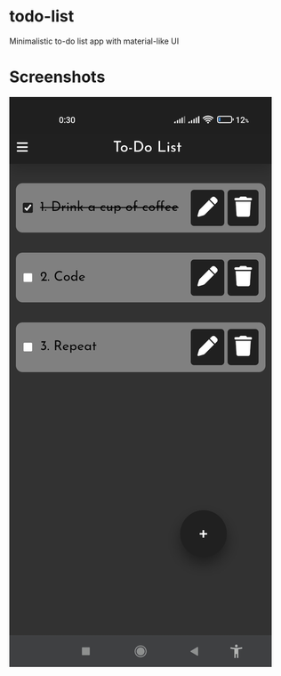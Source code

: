 # todo-list
Minimalistic to-do list app with material-like UI 
# Screenshots
![Screenshot](https://github.com/k1erre/todo-list/blob/main/img/Screenshot_2023-11-20-00-30-30-244_com.vivaldi.browser.jpg?raw=true)
